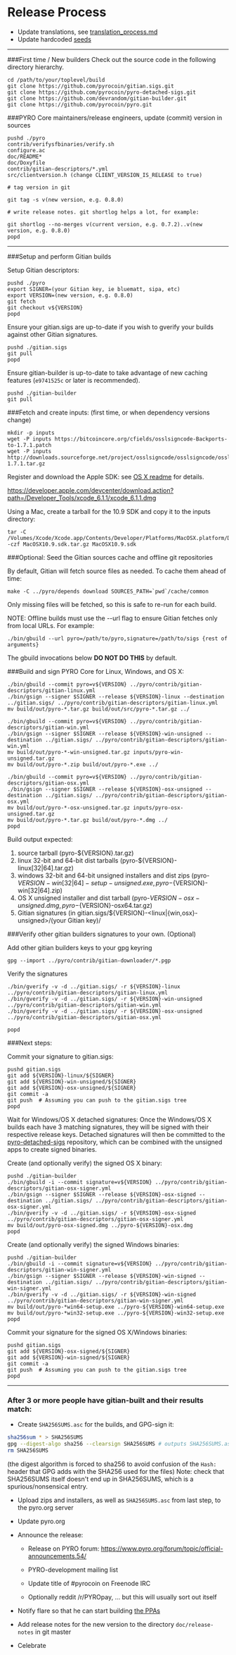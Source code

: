 Release Process
====================

* Update translations, see [translation_process.md](https://github.com/pyrocoin/pyro/blob/master/doc/translation_process.md#syncing-with-transifex)
* Update hardcoded [seeds](/contrib/seeds)

* * *

###First time / New builders
Check out the source code in the following directory hierarchy.

	cd /path/to/your/toplevel/build
	git clone https://github.com/pyrocoin/gitian.sigs.git
	git clone https://github.com/pyrocoin/pyro-detached-sigs.git
	git clone https://github.com/devrandom/gitian-builder.git
	git clone https://github.com/pyrocoin/pyro.git

###PYRO Core maintainers/release engineers, update (commit) version in sources

	pushd ./pyro
	contrib/verifysfbinaries/verify.sh
	configure.ac
	doc/README*
	doc/Doxyfile
	contrib/gitian-descriptors/*.yml
	src/clientversion.h (change CLIENT_VERSION_IS_RELEASE to true)

	# tag version in git

	git tag -s v(new version, e.g. 0.8.0)

	# write release notes. git shortlog helps a lot, for example:

	git shortlog --no-merges v(current version, e.g. 0.7.2)..v(new version, e.g. 0.8.0)
	popd

* * *

###Setup and perform Gitian builds

 Setup Gitian descriptors:

	pushd ./pyro
	export SIGNER=(your Gitian key, ie bluematt, sipa, etc)
	export VERSION=(new version, e.g. 0.8.0)
	git fetch
	git checkout v${VERSION}
	popd

  Ensure your gitian.sigs are up-to-date if you wish to gverify your builds against other Gitian signatures.

	pushd ./gitian.sigs
	git pull
	popd

  Ensure gitian-builder is up-to-date to take advantage of new caching features (`e9741525c` or later is recommended).

	pushd ./gitian-builder
	git pull

###Fetch and create inputs: (first time, or when dependency versions change)

	mkdir -p inputs
	wget -P inputs https://bitcoincore.org/cfields/osslsigncode-Backports-to-1.7.1.patch
	wget -P inputs http://downloads.sourceforge.net/project/osslsigncode/osslsigncode/osslsigncode-1.7.1.tar.gz

 Register and download the Apple SDK: see [OS X readme](README_osx.txt) for details.

 https://developer.apple.com/devcenter/download.action?path=/Developer_Tools/xcode_6.1.1/xcode_6.1.1.dmg

 Using a Mac, create a tarball for the 10.9 SDK and copy it to the inputs directory:

	tar -C /Volumes/Xcode/Xcode.app/Contents/Developer/Platforms/MacOSX.platform/Developer/SDKs/ -czf MacOSX10.9.sdk.tar.gz MacOSX10.9.sdk

###Optional: Seed the Gitian sources cache and offline git repositories

By default, Gitian will fetch source files as needed. To cache them ahead of time:

	make -C ../pyro/depends download SOURCES_PATH=`pwd`/cache/common

Only missing files will be fetched, so this is safe to re-run for each build.

NOTE: Offline builds must use the --url flag to ensure Gitian fetches only from local URLs. For example:
```
./bin/gbuild --url pyro=/path/to/pyro,signature=/path/to/sigs {rest of arguments}
```
The gbuild invocations below <b>DO NOT DO THIS</b> by default.

###Build and sign PYRO Core for Linux, Windows, and OS X:

	./bin/gbuild --commit pyro=v${VERSION} ../pyro/contrib/gitian-descriptors/gitian-linux.yml
	./bin/gsign --signer $SIGNER --release ${VERSION}-linux --destination ../gitian.sigs/ ../pyro/contrib/gitian-descriptors/gitian-linux.yml
	mv build/out/pyro-*.tar.gz build/out/src/pyro-*.tar.gz ../

	./bin/gbuild --commit pyro=v${VERSION} ../pyro/contrib/gitian-descriptors/gitian-win.yml
	./bin/gsign --signer $SIGNER --release ${VERSION}-win-unsigned --destination ../gitian.sigs/ ../pyro/contrib/gitian-descriptors/gitian-win.yml
	mv build/out/pyro-*-win-unsigned.tar.gz inputs/pyro-win-unsigned.tar.gz
	mv build/out/pyro-*.zip build/out/pyro-*.exe ../

	./bin/gbuild --commit pyro=v${VERSION} ../pyro/contrib/gitian-descriptors/gitian-osx.yml
	./bin/gsign --signer $SIGNER --release ${VERSION}-osx-unsigned --destination ../gitian.sigs/ ../pyro/contrib/gitian-descriptors/gitian-osx.yml
	mv build/out/pyro-*-osx-unsigned.tar.gz inputs/pyro-osx-unsigned.tar.gz
	mv build/out/pyro-*.tar.gz build/out/pyro-*.dmg ../
	popd

  Build output expected:

  1. source tarball (pyro-${VERSION}.tar.gz)
  2. linux 32-bit and 64-bit dist tarballs (pyro-${VERSION}-linux[32|64].tar.gz)
  3. windows 32-bit and 64-bit unsigned installers and dist zips (pyro-${VERSION}-win[32|64]-setup-unsigned.exe, pyro-${VERSION}-win[32|64].zip)
  4. OS X unsigned installer and dist tarball (pyro-${VERSION}-osx-unsigned.dmg, pyro-${VERSION}-osx64.tar.gz)
  5. Gitian signatures (in gitian.sigs/${VERSION}-<linux|{win,osx}-unsigned>/(your Gitian key)/

###Verify other gitian builders signatures to your own. (Optional)

  Add other gitian builders keys to your gpg keyring

	gpg --import ../pyro/contrib/gitian-downloader/*.pgp

  Verify the signatures

	./bin/gverify -v -d ../gitian.sigs/ -r ${VERSION}-linux ../pyro/contrib/gitian-descriptors/gitian-linux.yml
	./bin/gverify -v -d ../gitian.sigs/ -r ${VERSION}-win-unsigned ../pyro/contrib/gitian-descriptors/gitian-win.yml
	./bin/gverify -v -d ../gitian.sigs/ -r ${VERSION}-osx-unsigned ../pyro/contrib/gitian-descriptors/gitian-osx.yml

	popd

###Next steps:

Commit your signature to gitian.sigs:

	pushd gitian.sigs
	git add ${VERSION}-linux/${SIGNER}
	git add ${VERSION}-win-unsigned/${SIGNER}
	git add ${VERSION}-osx-unsigned/${SIGNER}
	git commit -a
	git push  # Assuming you can push to the gitian.sigs tree
	popd

  Wait for Windows/OS X detached signatures:
	Once the Windows/OS X builds each have 3 matching signatures, they will be signed with their respective release keys.
	Detached signatures will then be committed to the [pyro-detached-sigs](https://github.com/pyrocoin/pyro-detached-sigs) repository, which can be combined with the unsigned apps to create signed binaries.

  Create (and optionally verify) the signed OS X binary:

	pushd ./gitian-builder
	./bin/gbuild -i --commit signature=v${VERSION} ../pyro/contrib/gitian-descriptors/gitian-osx-signer.yml
	./bin/gsign --signer $SIGNER --release ${VERSION}-osx-signed --destination ../gitian.sigs/ ../pyro/contrib/gitian-descriptors/gitian-osx-signer.yml
	./bin/gverify -v -d ../gitian.sigs/ -r ${VERSION}-osx-signed ../pyro/contrib/gitian-descriptors/gitian-osx-signer.yml
	mv build/out/pyro-osx-signed.dmg ../pyro-${VERSION}-osx.dmg
	popd

  Create (and optionally verify) the signed Windows binaries:

	pushd ./gitian-builder
	./bin/gbuild -i --commit signature=v${VERSION} ../pyro/contrib/gitian-descriptors/gitian-win-signer.yml
	./bin/gsign --signer $SIGNER --release ${VERSION}-win-signed --destination ../gitian.sigs/ ../pyro/contrib/gitian-descriptors/gitian-win-signer.yml
	./bin/gverify -v -d ../gitian.sigs/ -r ${VERSION}-win-signed ../pyro/contrib/gitian-descriptors/gitian-win-signer.yml
	mv build/out/pyro-*win64-setup.exe ../pyro-${VERSION}-win64-setup.exe
	mv build/out/pyro-*win32-setup.exe ../pyro-${VERSION}-win32-setup.exe
	popd

Commit your signature for the signed OS X/Windows binaries:

	pushd gitian.sigs
	git add ${VERSION}-osx-signed/${SIGNER}
	git add ${VERSION}-win-signed/${SIGNER}
	git commit -a
	git push  # Assuming you can push to the gitian.sigs tree
	popd

-------------------------------------------------------------------------

### After 3 or more people have gitian-built and their results match:

- Create `SHA256SUMS.asc` for the builds, and GPG-sign it:
```bash
sha256sum * > SHA256SUMS
gpg --digest-algo sha256 --clearsign SHA256SUMS # outputs SHA256SUMS.asc
rm SHA256SUMS
```
(the digest algorithm is forced to sha256 to avoid confusion of the `Hash:` header that GPG adds with the SHA256 used for the files)
Note: check that SHA256SUMS itself doesn't end up in SHA256SUMS, which is a spurious/nonsensical entry.

- Upload zips and installers, as well as `SHA256SUMS.asc` from last step, to the pyro.org server

- Update pyro.org

- Announce the release:

  - Release on PYRO forum: https://www.pyro.org/forum/topic/official-announcements.54/

  - PYRO-development mailing list

  - Update title of #pyrocoin on Freenode IRC

  - Optionally reddit /r/PYROpay, ... but this will usually sort out itself

- Notify flare so that he can start building [the PPAs](https://launchpad.net/~pyro.org/+archive/ubuntu/pyro)

- Add release notes for the new version to the directory `doc/release-notes` in git master

- Celebrate
